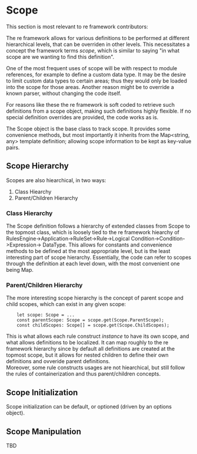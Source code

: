 # Scope

This section is most relevant to re framework contributors:

The re framework allows for various definitions to be performed at different hierarchical levels, that can be overriden
in other levels. This necessitates a concept the framework terms _scope_, which is similar to saying "in what scope are
we wanting to find this definition".

One of the most frequent uses of scope will be with respect to module references, for example to define a custom data
type. It may be the desire to limit custom data types to certain areas; thus they would only be loaded into the scope
for those areas. Another reason might be to override a known parser, without changing the code itself.

For reasons like these the re framework is soft coded to retrieve such definitions from a scope object, making such
definitions highly flexible. If no special definition overrides are provided, the code works as is.

The Scope object is the base class to track scope. It provides some convenience methods, but most importantly it
inherits from the Map<string, any> template definition; allowing scope information to be kept as key-value pairs.

## Scope Hierarchy

Scopes are also hiearchical, in two ways:

1. Class Hiearchy
2. Parent/Children Hierarchy

### Class Hierarchy

The Scope definition follows a hierarchy of extended classes from Scope to the topmost class, which is loosely tied to
the re framework hiearchy of RulesEngine->Application->RuleSet->Rule->Logical Condition->Condition->Expression->
DataType. This allows for constants and convenience methods to be defined at the most appropriate level, but is the
least interesting part of scope hierarchy. Essentially, the code can refer to scopes through the definition at each
level down, with the most convenient one being Map.

### Parent/Children Hierarchy
The more interesting scope hierarchy is the concept of parent scope and child scopes, which can exist in any given
   scope:

        let scope: Scope = ...
        const parentScope: Scope = scope.get(Scope.ParentScope);
        const childScopes: Scope[] = scope.get(Scope.ChildScopes);

This is what allows each rule construct _instance_ to have its own scope, and what allows definitions to be 
localized.  It can map roughly to the re framework hierarchy since by default all definitions are created at the 
topmost scope, but it allows for nested children to define their own definitions and ovveride parent definitions.  
Moreover, some rule constructs usages are not hiearchical, but still follow the rules of containerization and thus 
parent/children concepts.

## Scope Initialization
Scope initialization can be default, or optioned (driven by an options object).

## Scope Manipulation
TBD

